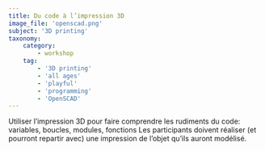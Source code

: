```yaml
---
title: Du code à l’impression 3D
image_file: 'openscad.png'
subject: '3D printing'
taxonomy:
    category:
        - workshop
    tag:
        - '3D printing'
        - 'all ages'
        - 'playful'
        - 'programming'
        - 'OpenSCAD'
---
```

Utiliser l’impression 3D pour faire comprendre les rudiments du code: variables, boucles, modules, fonctions Les participants doivent réaliser (et pourront repartir avec) une impression de l’objet qu’ils auront modélisé.